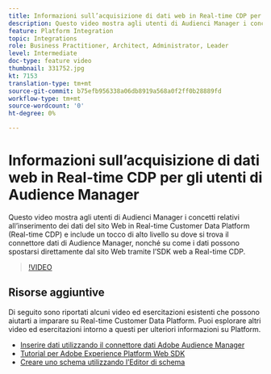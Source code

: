 ```yaml
---
title: Informazioni sull’acquisizione di dati web in Real-time CDP per gli utenti di Audience Manager
description: Questo video mostra agli utenti di Audienci Manager i concetti relativi all’inserimento dei dati del sito Web in Real-time Customer Data Platform (Real-time CDP) e include un tocco di alto livello su dove si trova il connettore dati di Audience Manager, nonché su come i dati possono spostarsi direttamente dal sito Web tramite l’SDK web a Real-time CDP.
feature: Platform Integration
topic: Integrations
role: Business Practitioner, Architect, Administrator, Leader
level: Intermediate
doc-type: feature video
thumbnail: 331752.jpg
kt: 7153
translation-type: tm+mt
source-git-commit: b75efb956338a06db8919a568a0f2ff0b28889fd
workflow-type: tm+mt
source-wordcount: '0'
ht-degree: 0%

---
```



# Informazioni sull’acquisizione di dati web in Real-time CDP per gli utenti di Audience Manager

Questo video mostra agli utenti di Audienci Manager i concetti relativi all’inserimento dei dati del sito Web in Real-time Customer Data Platform (Real-time CDP) e include un tocco di alto livello su dove si trova il connettore dati di Audience Manager, nonché su come i dati possono spostarsi direttamente dal sito Web tramite l’SDK web a Real-time CDP.

>[!VIDEO](https://video.tv.adobe.com/v/331752/?quality=12&learn=on)

## Risorse aggiuntive

Di seguito sono riportati alcuni video ed esercitazioni esistenti che possono aiutarti a imparare su Real-time Customer Data Platform. Puoi esplorare altri video ed esercitazioni intorno a questi per ulteriori informazioni su Platform.

* [Inserire dati utilizzando il connettore dati Adobe Audience Manager](https://experienceleague.adobe.com/docs/platform-learn/tutorials/sources/ingest-data-from-aam.html?lang=en#sources)
* [Tutorial per Adobe Experience Platform Web SDK](https://experienceleague.adobe.com/docs/web-sdk-learn/tutorials/overview.html?lang=en)
* [Creare uno schema utilizzando l’Editor di schema](https://experienceleague.adobe.com/docs/experience-platform/xdm/tutorials/create-schema-ui.html?lang=en#getting-started)
